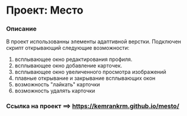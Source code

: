 # Проект: Место

### Описание
В проект использованны элементы адаптивной верстки. Подключен скрипт открывающий следующие возможности:
1. всплывающее окно редактирования профиля.
2. всплывающее окно добавление карточек.
3. всплывающее окно увеличенного просмотра изображений
4. плавные открывание и закрывание всплывающих окон
5. возможность "лайкать" карточки
6. возможность удалять карточки

### Ссылка на проект ==> https://kemrankrm.github.io/mesto/
